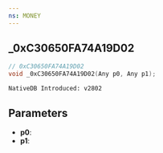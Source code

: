 ```yaml
---
ns: MONEY 
---
```


## _0xC30650FA74A19D02

```c
// 0xC30650FA74A19D02 
void _0xC30650FA74A19D02(Any p0, Any p1);
```

```
NativeDB Introduced: v2802
```

## Parameters
* **p0**:
* **p1**:
